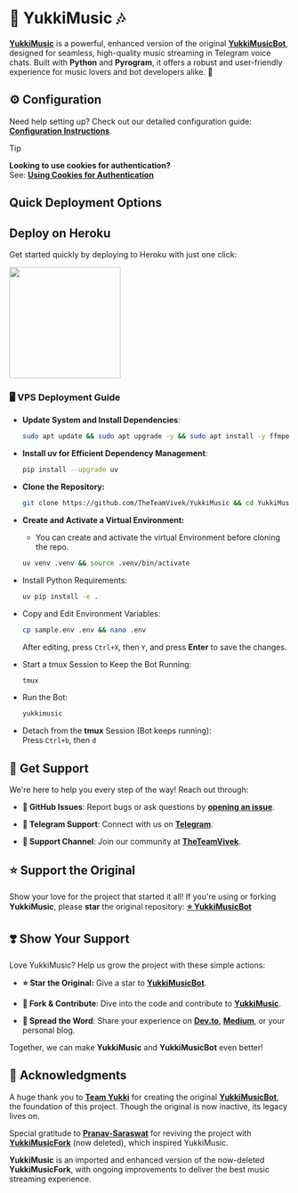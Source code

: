 # 🎵 **YukkiMusic** 🎶

[**YukkiMusic**](https://github.com/TheTeamVivek/YukkiMusic) is a powerful, enhanced version of the original [**YukkiMusicBot**](https://github.com/TeamYukki/YukkiMusicBot), designed for seamless, high-quality music streaming in Telegram voice chats. Built with **Python** and **Pyrogram**, it offers a robust and user-friendly experience for music lovers and bot developers alike. 🚀


## ⚙️ Configuration

Need help setting up? Check out our detailed configuration guide: [**Configuration Instructions**](https://github.com/TheTeamVivek/YukkiMusic/blob/master/config/README.md).

> [!TIP]
> **Looking to use cookies for authentication?**  
> See: [**Using Cookies for Authentication**](https://github.com/TheTeamVivek/YukkiMusic/blob/master/config/README.md#using-cookies-for-authentication)

## Quick Deployment Options

## Deploy on Heroku
Get started quickly by deploying to Heroku with just one click:

<a href="https://dashboard.heroku.com/new?template=https://github.com/TheTeamVivek/YukkiMusic">
  <img src="https://img.shields.io/badge/Deploy%20To%20Heroku-red?style=for-the-badge&logo=heroku" width="200"/>
</a>

### 🖥️ VPS Deployment Guide

- **Update System and Install Dependencies**:  
  ```bash
  sudo apt update && sudo apt upgrade -y && sudo apt install -y ffmpeg git python3-pip tmux nano
  ```

- **Install uv for Efficient Dependency Management**:
  ```bash
  pip install --upgrade uv
  ```


- **Clone the Repository:**  
  ```bash
  git clone https://github.com/TheTeamVivek/YukkiMusic && cd YukkiMusic
  ```
  

- **Create and Activate a Virtual Environment:**
  - You can create and activate the virtual Environment before cloning the repo.
  ```bash
  uv venv .venv && source .venv/bin/activate
  ```

- Install Python Requirements:  
  ```bash
  uv pip install -e .
  ```

- Copy and Edit Environment Variables:  
  ```bash
  cp sample.env .env && nano .env
  ```
  After editing, press `Ctrl+X`, then `Y`, and press **Enter** to save the changes.

- Start a tmux Session to Keep the Bot Running:  
  ```bash
  tmux
  ```

- Run the Bot:  
  ```bash
  yukkimusic
  ```

- Detach from the **tmux** Session (Bot keeps running):  
  Press `Ctrl+b`, then `d`

## 🤝 Get Support

We're here to help you every step of the way! Reach out through:

- **📝 GitHub Issues**: Report bugs or ask questions by [**opening an issue**](https://github.com/TheTeamVivek/YukkiMusic/issues/new?assignees=&labels=question&title=support).

- **💬 Telegram Support**: Connect with us on [**Telegram**](https://t.me/ganasupport).

- **👥 Support Channel**: Join our community at
 [**TheTeamVivek**](https://t.me/ganasupport).


## ⭐ Support the Original
Show your love for the project that started it all! If you're using or forking **YukkiMusic**, please **star** the original repository: [**⭐ YukkiMusicBot**](https://t.me/ganasupport)


## ❣️ Show Your Support

Love YukkiMusic? Help us grow the project with these simple actions:

- **⭐ Star the Original:** Give a star to [**YukkiMusicBot**](https://github.com/TeamYukki/YukkiMusicBot).
  
- **🍴 Fork & Contribute**: Dive into the code and contribute to [**YukkiMusic**](https://github.com/TheTeamVivek/YukkiMusic).

- **📢 Spread the Word**: Share your experience on [**Dev.to**](https://dev.to/), [**Medium**](https://medium.com/), or your personal blog.

Together, we can make **YukkiMusic** and **YukkiMusicBot** even better!

## 🙏 Acknowledgments 

A huge thank you to [**Team Yukki**](https://github.com/TeamYukki) for creating the original [**YukkiMusicBot**](https://github.com/TeamYukki/YukkiMusicBot), the foundation of this project. Though the original is now inactive, its legacy lives on.

Special gratitude to [**Pranav-Saraswat**](https://github.com/Pranav-Saraswat) for reviving the project with [**YukkiMusicFork**](https://github.com/Pranav-Saraswat/YukkiMusicFork) (now deleted), which inspired YukkiMusic.

**YukkiMusic** is an imported and enhanced version of the now-deleted **YukkiMusicFork**, with ongoing improvements to deliver the best music streaming experience.

